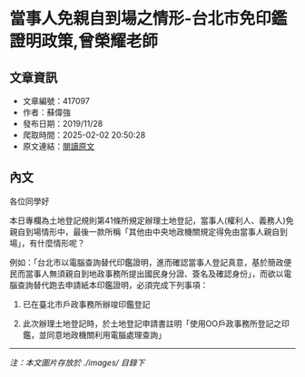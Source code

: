 # 當事人免親自到場之情形-台北市免印鑑證明政策,曾榮耀老師

## 文章資訊
- 文章編號：417097
- 作者：蘇偉強
- 發布日期：2019/11/28
- 爬取時間：2025-02-02 20:50:28
- 原文連結：[閱讀原文](https://real-estate.get.com.tw/Columns/detail.aspx?no=417097)

## 內文
各位同學好

本日專欄為土地登記規則第41條所規定辦理土地登記，當事人(權利人、義務人)免親自到場情形中，最後一款所稱「其他由中央地政機關規定得免由當事人親自到場」，有什麼情形呢？

例如：「台北市以電腦查詢替代印鑑證明，進而確認當事人登記真意，基於簡政便民而當事人無須親自到地政事務所提出國民身分證、簽名及確認身份」，而欲以電腦查詢替代跑去申請紙本印鑑證明，必須完成下列事項：

1. 已在臺北市戶政事務所辦竣印鑑登記

2. 此次辦理土地登記時，於土地登記申請書註明「使用OO戶政事務所登記之印鑑，並同意地政機關利用電腦處理查詢」

---
*注：本文圖片存放於 ./images/ 目錄下*
